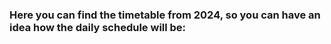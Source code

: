 ### Here you can find the timetable from 2024, so you can have an idea how the daily schedule will be:
